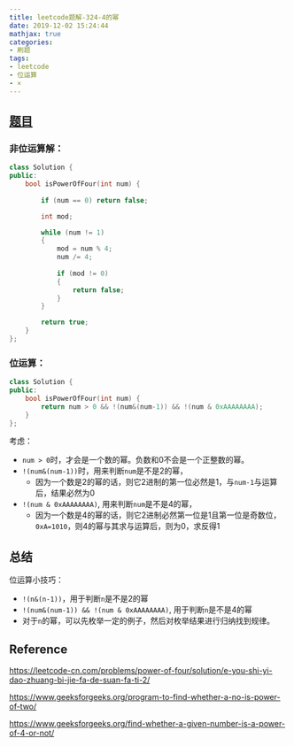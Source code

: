 ```yaml
---
title: leetcode题解-324-4的幂
date: 2019-12-02 15:24:44
mathjax: true
categories:
- 刷题
tags: 
- leetcode
- 位运算
- ×
---
```




## [题目](https://leetcode-cn.com/problems/power-of-four/solution/)

### 非位运算解：

```C++
class Solution {
public:
    bool isPowerOfFour(int num) {
        
        if (num == 0) return false;

        int mod;

        while (num != 1)
        {
            mod = num % 4;
            num /= 4;
            
            if (mod != 0)
            {
                return false;
            }
        }

        return true;
    }
};
```



### 位运算：

```C++
class Solution {
public:
    bool isPowerOfFour(int num) {
        return num > 0 && !(num&(num-1)) && !(num & 0xAAAAAAAA);
    }
};
```

考虑：

- `num > 0`时，才会是一个数的幂。负数和0不会是一个正整数的幂。
- `!(num&(num-1))`时，用来判断`num`是不是2的幂，
  - 因为一个数是2的幂的话，则它2进制的第一位必然是1，与`num-1`与运算后，结果必然为0
- `!(num & 0xAAAAAAAA)`, 用来判断`num`是不是4的幂，
  - 因为一个数是4的幂的话，则它2进制必然第一位是1且第一位是奇数位，`0xA=1010`，则4的幂与其求与运算后，则为0，求反得1

## 总结

位运算小技巧：

- `!(n&(n-1))`，用于判断`n`是不是2的幂
- `!(num&(num-1)) && !(num & 0xAAAAAAAA)`, 用于判断`n`是不是4的幂
- 对于`n`的幂，可以先枚举一定的例子，然后对枚举结果进行归纳找到规律。



## Reference

https://leetcode-cn.com/problems/power-of-four/solution/e-you-shi-yi-dao-zhuang-bi-jie-fa-de-suan-fa-ti-2/

https://www.geeksforgeeks.org/program-to-find-whether-a-no-is-power-of-two/

https://www.geeksforgeeks.org/find-whether-a-given-number-is-a-power-of-4-or-not/